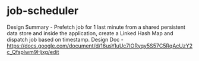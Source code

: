 # job-scheduler
Design Summary - Prefetch job for 1 last minute from a shared persistent data store and inside the application, 
create a Linked Hash Map and dispatch job based on timestamp. 
Design Doc - https://docs.google.com/document/d/16usYIuUc7IORyqy5S57C5RqAcUzY2c_Qfsplwm9Hjxg/edit
